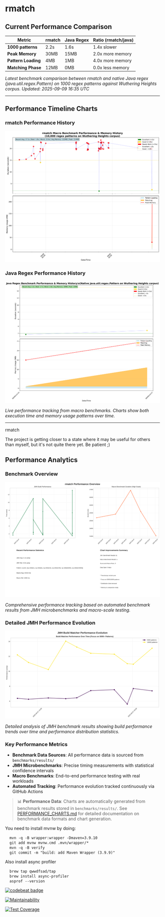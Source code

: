 rmatch
======

## Current Performance Comparison

| Metric | rmatch | Java Regex | Ratio (rmatch/java) |
|--------|--------|------------|---------------------|
| **1000 patterns** | 2.2s | 1.6s | 1.4x slower |
| **Peak Memory** | 30MB | 15MB | 2.0x more memory |
| **Pattern Loading** | 4MB | 1MB | 4.0x more memory |
| **Matching Phase** | 12MB | 0MB | 0.0x less memory |

*Latest benchmark comparison between rmatch and native Java regex (java.util.regex.Pattern) on 1000 regex patterns against Wuthering Heights corpus. Updated: 2025-09-09 16:35 UTC*

---

## Performance Timeline Charts

### rmatch Performance History
![rmatch Benchmark Performance](performance_timeline.png)

### Java Regex Performance History  
![Java Regex Benchmark Performance](java_performance_timeline.png)

*Live performance tracking from macro benchmarks. Charts show both execution time and memory usage patterns over time.*

---

rmatch

The project is getting closer to a state where it may be useful for others
than myself, but it's not quite there yet.  Be patient ;)

## Performance Analytics

### Benchmark Overview

![Performance Overview](charts/performance_overview.png)

*Comprehensive performance tracking based on automated benchmark results from JMH microbenchmarks and macro-scale testing.*

### Detailed JMH Performance Evolution

![JMH Performance Evolution](charts/jmh_performance_evolution.png)

*Detailed analysis of JMH benchmark results showing build performance trends over time and performance distribution statistics.*

### Key Performance Metrics

- **Benchmark Data Sources**: All performance data is sourced from `benchmarks/results/`
- **JMH Microbenchmarks**: Precise timing measurements with statistical confidence intervals  
- **Macro Benchmarks**: End-to-end performance testing with real workloads
- **Automated Tracking**: Performance evolution tracked continuously via GitHub Actions

> 📊 **Performance Data**: Charts are automatically generated from benchmark results stored in `benchmarks/results/`. 
> See [PERFORMANCE_CHARTS.md](PERFORMANCE_CHARTS.md) for detailed documentation on benchmark data formats and chart generation.

You need to install mvnw by doing:

      mvn -q -B wrapper:wrapper -Dmaven=3.9.10
      git add mvnw mvnw.cmd .mvn/wrapper/*
      mvn -q -B verify
      git commit -m "build: add Maven Wrapper (3.9.9)"


Also install async profiler

      brew tap qwwdfsad/tap
      brew install async-profiler
      asprof --version


[![codebeat badge](https://codebeat.co/badges/0a25fe03-4371-4c5f-a125-ab524f477898)](https://codebeat.co/projects/github-com-la3lma-rmatch-master)

[![Maintainability](https://api.codeclimate.com/v1/badges/ecfba15253e7095438fb/maintainability)](https://codeclimate.com/repos/64a2ba4d1c8c821c92003b52/maintainability)

[![Test Coverage](https://api.codeclimate.com/v1/badges/ecfba15253e7095438fb/test_coverage)](https://codeclimate.com/repos/64a2ba4d1c8c821c92003b52/test_coverage)

